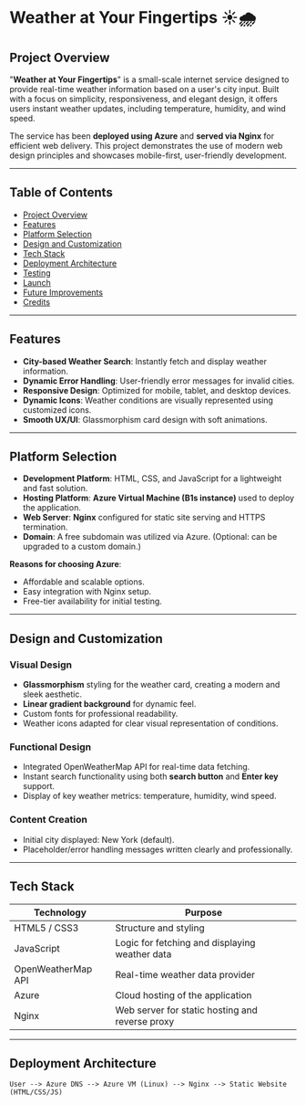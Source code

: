 # Weather at Your Fingertips ☀️🌧️

## Project Overview
"**Weather at Your Fingertips**" is a small-scale internet service designed to provide real-time weather information based on a user's city input. Built with a focus on simplicity, responsiveness, and elegant design, it offers users instant weather updates, including temperature, humidity, and wind speed.

The service has been **deployed using Azure** and **served via Nginx** for efficient web delivery. This project demonstrates the use of modern web design principles and showcases mobile-first, user-friendly development.

---

## Table of Contents
- [Project Overview](#project-overview)
- [Features](#features)
- [Platform Selection](#platform-selection)
- [Design and Customization](#design-and-customization)
- [Tech Stack](#tech-stack)
- [Deployment Architecture](#deployment-architecture)
- [Testing](#testing)
- [Launch](#launch)
- [Future Improvements](#future-improvements)
- [Credits](#credits)

---

## Features
- **City-based Weather Search**: Instantly fetch and display weather information.
- **Dynamic Error Handling**: User-friendly error messages for invalid cities.
- **Responsive Design**: Optimized for mobile, tablet, and desktop devices.
- **Dynamic Icons**: Weather conditions are visually represented using customized icons.
- **Smooth UX/UI**: Glassmorphism card design with soft animations.

---

## Platform Selection
- **Development Platform**: HTML, CSS, and JavaScript for a lightweight and fast solution.
- **Hosting Platform**: **Azure Virtual Machine (B1s instance)** used to deploy the application.
- **Web Server**: **Nginx** configured for static site serving and HTTPS termination.
- **Domain**: A free subdomain was utilized via Azure. (Optional: can be upgraded to a custom domain.)

**Reasons for choosing Azure**:
- Affordable and scalable options.
- Easy integration with Nginx setup.
- Free-tier availability for initial testing.

---

## Design and Customization

### Visual Design
- **Glassmorphism** styling for the weather card, creating a modern and sleek aesthetic.
- **Linear gradient background** for dynamic feel.
- Custom fonts for professional readability.
- Weather icons adapted for clear visual representation of conditions.

### Functional Design
- Integrated OpenWeatherMap API for real-time data fetching.
- Instant search functionality using both **search button** and **Enter key** support.
- Display of key weather metrics: temperature, humidity, wind speed.

### Content Creation
- Initial city displayed: New York (default).
- Placeholder/error handling messages written clearly and professionally.

---

## Tech Stack
| Technology | Purpose |
|------------|---------|
| HTML5 / CSS3 | Structure and styling |
| JavaScript | Logic for fetching and displaying weather data |
| OpenWeatherMap API | Real-time weather data provider |
| Azure | Cloud hosting of the application |
| Nginx | Web server for static hosting and reverse proxy |

---

## Deployment Architecture
```plaintext
User --> Azure DNS --> Azure VM (Linux) --> Nginx --> Static Website (HTML/CSS/JS)
